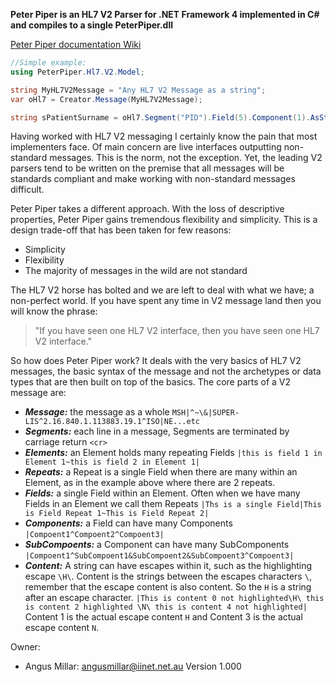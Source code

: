 **Peter Piper is an HL7 V2 Parser for .NET Framework 4 implemented in C# and compiles to a single PeterPiper.dll**

[Peter Piper documentation Wiki](https://github.com/angusmillar/PeterPiper/wiki)

```C#
//Simple example:
using PeterPiper.Hl7.V2.Model;

string MyHL7V2Message = "Any HL7 V2 Message as a string";
var oHl7 = Creator.Message(MyHL7V2Message);

string sPatientSurname = oHl7.Segment("PID").Field(5).Component(1).AsString;

```

Having worked with HL7 V2 messaging I certainly know the pain that most implementers face. Of main concern are live interfaces outputting non-standard messages. This is the norm, not the exception. Yet, the leading V2 parsers tend to be written on the premise that all messages will be standards compliant and make working with non-standard messages difficult.

Peter Piper takes a different approach. With the loss of descriptive properties, Peter Piper gains tremendous flexibility and simplicity. This is a design trade-off that has been taken for few reasons:

* Simplicity
* Flexibility
* The majority of messages in the wild are not standard

The HL7 V2 horse has bolted and we are left to deal with what we have; a non-perfect world. If you have spent any time in V2 message land then you will know the phrase:
> "If you have seen one HL7 V2 interface, then you have seen one HL7 V2 interface."

So how does Peter Piper work? It deals with the very basics of HL7 V2 messages, the basic syntax of the message and not the archetypes or data types that are then built on top of the basics. The core parts of a V2 message are:

* ***Message:*** the message as a whole ```MSH|^~\&|SUPER-LIS^2.16.840.1.113883.19.1^ISO|NE...etc```
* ***Segments:*** each line in a message, Segments are terminated by carriage return ```<cr>```
* ***Elements:*** an Element holds many repeating Fields 
```|this is field 1 in Element 1~this is field 2 in Element 1|```  
* ***Repeats:*** a Repeat is a single Field when there are many within an Element, as in the example above where there are 2 repeats. 
* ***Fields:*** a single Field within an Element. Often when we have many Fields in an Element we call them Repeats ```|Ths is a single Field|This is Field Repeat 1~This is Field Repeat 2|``` 
* ***Components:*** a Field can have many Components ```|Compoent1^Compoent2^Compoent3|```
* ***SubCompoents:*** a Component can have many SubComponents ```|Compoent1^SubCompoent1&SubCompoent2&SubCompoent3^Compoent3|``` 
* ***Content:*** A string can have escapes within it, such as the highlighting escape ```\H\```. Content is the strings between the escapes characters ```\```, remember that the escape content is also content. So the ```H``` is a string after an escape character.  ```|This is content 0 not highlighted\H\ this is content 2 highlighted \N\ this is content 4 not highlighted|``` Content 1 is the actual escape content ```H``` and Content 3 is the actual escape content ```N```. 


Owner:

* Angus Millar: angusmillar@iinet.net.au
Version 1.000
